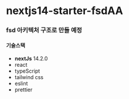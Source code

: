 # nextjs14-starter-fsdAA

### fsd 아키텍처 구조로 만들 예정

#### 기술스택 

- **nextJs** 14.2.0
- react
- typeScript
- tailwind css
- eslint
- prettier
